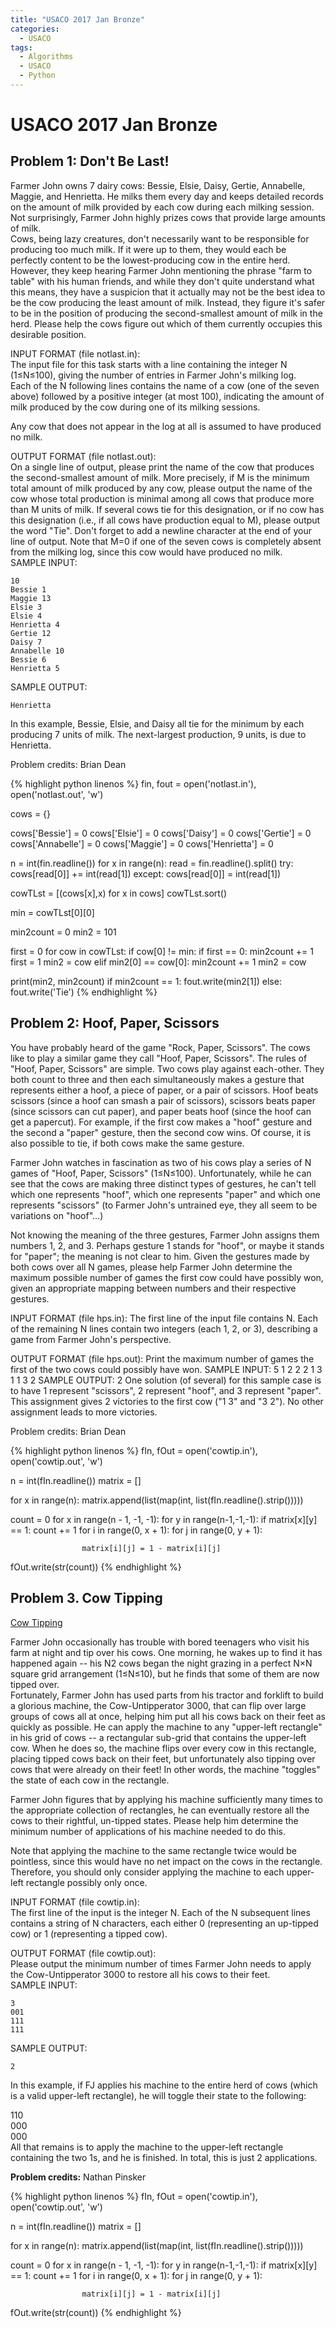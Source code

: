 ```yaml
---
title: "USACO 2017 Jan Bronze"
categories:
  - USACO
tags:
  - Algorithms
  - USACO
  - Python
---
```


# USACO 2017 Jan Bronze

## Problem 1: Don't Be Last!  

Farmer John owns 7 dairy cows: Bessie, Elsie, Daisy, Gertie, Annabelle, Maggie, and Henrietta. He milks them every day and keeps detailed records on the amount of milk provided by each cow during each milking session. Not surprisingly, Farmer John highly prizes cows that provide large amounts of milk.  
Cows, being lazy creatures, don't necessarily want to be responsible for producing too much milk. If it were up to them, they would each be perfectly content to be the lowest-producing cow in the entire herd. However, they keep hearing Farmer John mentioning the phrase "farm to table" with his human friends, and while they don't quite understand what this means, they have a suspicion that it actually may not be the best idea to be the cow producing the least amount of milk. Instead, they figure it's safer to be in the position of producing the second-smallest amount of milk in the herd. Please help the cows figure out which of them currently occupies this desirable position.  

INPUT FORMAT (file notlast.in):  
The input file for this task starts with a line containing the integer N (1≤N≤100), giving the number of entries in Farmer John's milking log.  
Each of the N following lines contains the name of a cow (one of the seven above) followed by a positive integer (at most 100), indicating the amount of milk produced by the cow during one of its milking sessions.  

Any cow that does not appear in the log at all is assumed to have produced no milk.  

OUTPUT FORMAT (file notlast.out):  
On a single line of output, please print the name of the cow that produces the second-smallest amount of milk. More precisely, if M is the minimum total amount of milk produced by any cow, please output the name of the cow whose total production is minimal among all cows that produce more than M units of milk. If several cows tie for this designation, or if no cow has this designation (i.e., if all cows have production equal to M), please output the word "Tie". Don't forget to add a newline character at the end of your line of output. Note that M=0 if one of the seven cows is completely absent from the milking log, since this cow would have produced no milk.  
SAMPLE INPUT:
```
10
Bessie 1
Maggie 13
Elsie 3
Elsie 4
Henrietta 4
Gertie 12
Daisy 7
Annabelle 10
Bessie 6
Henrietta 5
```
SAMPLE OUTPUT:
```
Henrietta
```
In this example, Bessie, Elsie, and Daisy all tie for the minimum by each producing 7 units of milk. The next-largest production, 9 units, is due to Henrietta.  

Problem credits: Brian Dean  

{% highlight python linenos %}
fin, fout = open('notlast.in'), open('notlast.out', 'w')

cows = {}

cows['Bessie'] = 0
cows['Elsie'] = 0
cows['Daisy'] = 0
cows['Gertie'] = 0
cows['Annabelle'] = 0
cows['Maggie'] = 0
cows['Henrietta'] = 0

n = int(fin.readline())
for x in range(n):
    read = fin.readline().split()
    try:
        cows[read[0]] += int(read[1])
    except:
        cows[read[0]] = int(read[1])

cowTLst = [(cows[x],x) for x in cows]
cowTLst.sort()

min = cowTLst[0][0]

min2count = 0
min2 = 101

first = 0
for cow in cowTLst:
    if cow[0] != min:
        if first == 0:
            min2count += 1
            first = 1
            min2 = cow
        elif min2[0] == cow[0]:
            min2count += 1
            min2 = cow

print(min2, min2count)
if min2count == 1:
    fout.write(min2[1])
else:
    fout.write('Tie')
    {% endhighlight %}


## Problem 2: Hoof, Paper, Scissors

You have probably heard of the game "Rock, Paper, Scissors". The cows like to play a similar game they call "Hoof, Paper, Scissors".
The rules of "Hoof, Paper, Scissors" are simple. Two cows play against each-other. They both count to three and then each simultaneously makes a gesture that represents either a hoof, a piece of paper, or a pair of scissors. Hoof beats scissors (since a hoof can smash a pair of scissors), scissors beats paper (since scissors can cut paper), and paper beats hoof (since the hoof can get a papercut). For example, if the first cow makes a "hoof" gesture and the second a "paper" gesture, then the second cow wins. Of course, it is also possible to tie, if both cows make the same gesture.

Farmer John watches in fascination as two of his cows play a series of N games of "Hoof, Paper, Scissors" (1≤N≤100). Unfortunately, while he can see that the cows are making three distinct types of gestures, he can't tell which one represents "hoof", which one represents "paper" and which one represents "scissors" (to Farmer John's untrained eye, they all seem to be variations on "hoof"...)

Not knowing the meaning of the three gestures, Farmer John assigns them numbers 1, 2, and 3. Perhaps gesture 1 stands for "hoof", or maybe it stands for "paper"; the meaning is not clear to him. Given the gestures made by both cows over all N games, please help Farmer John determine the maximum possible number of games the first cow could have possibly won, given an appropriate mapping between numbers and their respective gestures.

INPUT FORMAT (file hps.in):
The first line of the input file contains N.
Each of the remaining N lines contain two integers (each 1, 2, or 3), describing a game from Farmer John's perspective.

OUTPUT FORMAT (file hps.out):
Print the maximum number of games the first of the two cows could possibly have won.
SAMPLE INPUT:
5
1 2
2 2
1 3
1 1
3 2
SAMPLE OUTPUT:
2
One solution (of several) for this sample case is to have 1 represent "scissors", 2 represent "hoof", and 3 represent "paper". This assignment gives 2 victories to the first cow ("1 3" and "3 2"). No other assignment leads to more victories.

Problem credits: Brian Dean

{% highlight python linenos %}
fIn, fOut = open('cowtip.in'), open('cowtip.out', 'w')

n = int(fIn.readline())
matrix = []

for x in range(n):
    matrix.append(list(map(int, list(fIn.readline().strip()))))

count = 0
for x in range(n - 1, -1, -1):
    for y in range(n-1,-1,-1):
        if matrix[x][y] == 1:
            count += 1
            for i in range(0, x + 1):
                for j in range(0, y + 1):

                    matrix[i][j] = 1 - matrix[i][j]

fOut.write(str(count))
{% endhighlight %}

## Problem 3. Cow Tipping  


[Cow Tipping](http://www.usaco.org/index.php?page=viewproblem2&cpid=689)      

Farmer John occasionally has trouble with bored teenagers who visit his farm at night and tip over his cows. One morning, he wakes up to find it has happened again -- his N2 cows began the night grazing in a perfect N×N square grid arrangement (1≤N≤10), but he finds that some of them are now tipped over.  
Fortunately, Farmer John has used parts from his tractor and forklift to build a glorious machine, the Cow-Untipperator 3000, that can flip over large groups of cows all at once, helping him put all his cows back on their feet as quickly as possible. He can apply the machine to any "upper-left rectangle" in his grid of cows -- a rectangular sub-grid that contains the upper-left cow. When he does so, the machine flips over every cow in this rectangle, placing tipped cows back on their feet, but unfortunately also tipping over cows that were already on their feet! In other words, the machine "toggles" the state of each cow in the rectangle.

Farmer John figures that by applying his machine sufficiently many times to the appropriate collection of rectangles, he can eventually restore all the cows to their rightful, un-tipped states. Please help him determine the minimum number of applications of his machine needed to do this.  

Note that applying the machine to the same rectangle twice would be pointless, since this would have no net impact on the cows in the rectangle. Therefore, you should only consider applying the machine to each upper-left rectangle possibly only once.  

INPUT FORMAT (file cowtip.in):  
The first line of the input is the integer N.
Each of the N subsequent lines contains a string of N characters, each either 0 (representing an up-tipped cow) or 1 (representing a tipped cow).  

OUTPUT FORMAT (file cowtip.out):  
Please output the minimum number of times Farmer John needs to apply the Cow-Untipperator 3000 to restore all his cows to their feet.  
SAMPLE INPUT:  
```
3
001
111
111
```
SAMPLE OUTPUT:
```
2
```
In this example, if FJ applies his machine to the entire herd of cows (which is a valid upper-left rectangle), he will toggle their state to the following:  

110  
000  
000  
All that remains is to apply the machine to the upper-left rectangle containing the two 1s, and he is finished. In total, this is just 2 applications.  

**Problem credits:** Nathan Pinsker  


{% highlight python linenos %}
fIn, fOut = open('cowtip.in'), open('cowtip.out', 'w')

n = int(fIn.readline())
matrix = []

for x in range(n):
    matrix.append(list(map(int, list(fIn.readline().strip()))))

count = 0
for x in range(n - 1, -1, -1):
    for y in range(n-1,-1,-1):
        if matrix[x][y] == 1:
            count += 1
            for i in range(0, x + 1):
                for j in range(0, y + 1):

                    matrix[i][j] = 1 - matrix[i][j]

fOut.write(str(count))
{% endhighlight %}
